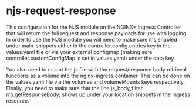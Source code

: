 # njs-request-response

This configuration for the NJS module on the NGINX+ Ingress Controller that will return the full request and response payloads for use with logging. In order to use the NJS module you will need to make sure it's enabled under main-snippets either in the controller.config.entries key in the values.yaml file or via your external configmap (making sure controller.customConfigMap is set in values.yaml) under the data key.

You also need to mount the js file with the request/response body retrieval functions as a volume into the nginx-ingress container. This can be done on the values.yaml file via the volumes and volumeMounts keys respectively. Finally, you need to make sure that the line js_body_filter rrb.getResponseBody; shows up under your location snippets in the Ingress resource. 
